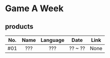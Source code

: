 # Game A Week

## products

| No. | Name | Language | Date | Link |
|:---:|:----:|:--------:|:----:|:----:|
|\#01 |???|???|?? ~ ??|None|

